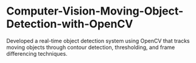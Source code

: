 # Computer-Vision-Moving-Object-Detection-with-OpenCV
Developed a real-time object detection system using OpenCV that tracks moving objects through contour detection, thresholding, and frame differencing techniques.
